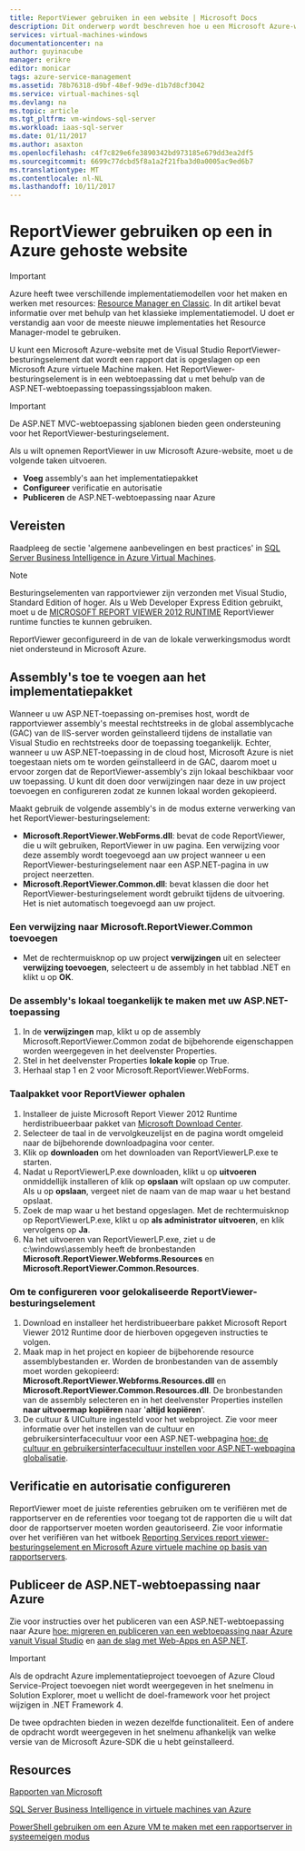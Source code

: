 ```yaml
---
title: ReportViewer gebruiken in een website | Microsoft Docs
description: Dit onderwerp wordt beschreven hoe u een Microsoft Azure-website met de Visual Studio ReportViewer-besturingselement dat wordt een rapport dat is opgeslagen op een Microsoft Azure virtuele Machine.
services: virtual-machines-windows
documentationcenter: na
author: guyinacube
manager: erikre
editor: monicar
tags: azure-service-management
ms.assetid: 78b76318-d9bf-48ef-9d9e-d1b7d8cf3042
ms.service: virtual-machines-sql
ms.devlang: na
ms.topic: article
ms.tgt_pltfrm: vm-windows-sql-server
ms.workload: iaas-sql-server
ms.date: 01/11/2017
ms.author: asaxton
ms.openlocfilehash: c4f7c829e6fe3890342bd973185e679dd3ea2df5
ms.sourcegitcommit: 6699c77dcbd5f8a1a2f21fba3d0a0005ac9ed6b7
ms.translationtype: MT
ms.contentlocale: nl-NL
ms.lasthandoff: 10/11/2017
---
```

# <a name="use-reportviewer-in-a-web-site-hosted-in-azure"></a>ReportViewer gebruiken op een in Azure gehoste website
> [!IMPORTANT] 
> Azure heeft twee verschillende implementatiemodellen voor het maken en werken met resources: [Resource Manager en Classic](../../../azure-resource-manager/resource-manager-deployment-model.md). In dit artikel bevat informatie over met behulp van het klassieke implementatiemodel. U doet er verstandig aan voor de meeste nieuwe implementaties het Resource Manager-model te gebruiken.

U kunt een Microsoft Azure-website met de Visual Studio ReportViewer-besturingselement dat wordt een rapport dat is opgeslagen op een Microsoft Azure virtuele Machine maken. Het ReportViewer-besturingselement is in een webtoepassing dat u met behulp van de ASP.NET-webtoepassing toepassingssjabloon maken.

> [!IMPORTANT]
> De ASP.NET MVC-webtoepassing sjablonen bieden geen ondersteuning voor het ReportViewer-besturingselement.

Als u wilt opnemen ReportViewer in uw Microsoft Azure-website, moet u de volgende taken uitvoeren.

* **Voeg** assembly's aan het implementatiepakket
* **Configureer** verificatie en autorisatie
* **Publiceren** de ASP.NET-webtoepassing naar Azure

## <a name="prerequisites"></a>Vereisten
Raadpleeg de sectie 'algemene aanbevelingen en best practices' in [SQL Server Business Intelligence in Azure Virtual Machines](../classic/ps-sql-bi.md).

> [!NOTE]
> Besturingselementen van rapportviewer zijn verzonden met Visual Studio, Standard Edition of hoger. Als u Web Developer Express Edition gebruikt, moet u de [MICROSOFT REPORT VIEWER 2012 RUNTIME](https://www.microsoft.com/download/details.aspx?id=35747) ReportViewer runtime functies te kunnen gebruiken.
> 
> ReportViewer geconfigureerd in de van de lokale verwerkingsmodus wordt niet ondersteund in Microsoft Azure.

## <a name="adding-assemblies-to-the-deployment-package"></a>Assembly's toe te voegen aan het implementatiepakket
Wanneer u uw ASP.NET-toepassing on-premises host, wordt de rapportviewer assembly's meestal rechtstreeks in de global assemblycache (GAC) van de IIS-server worden geïnstalleerd tijdens de installatie van Visual Studio en rechtstreeks door de toepassing toegankelijk. Echter, wanneer u uw ASP.NET-toepassing in de cloud host, Microsoft Azure is niet toegestaan niets om te worden geïnstalleerd in de GAC, daarom moet u ervoor zorgen dat de ReportViewer-assembly's zijn lokaal beschikbaar voor uw toepassing. U kunt dit doen door verwijzingen naar deze in uw project toevoegen en configureren zodat ze kunnen lokaal worden gekopieerd.

Maakt gebruik de volgende assembly's in de modus externe verwerking van het ReportViewer-besturingselement:

* **Microsoft.ReportViewer.WebForms.dll**: bevat de code ReportViewer, die u wilt gebruiken, ReportViewer in uw pagina. Een verwijzing voor deze assembly wordt toegevoegd aan uw project wanneer u een ReportViewer-besturingselement naar een ASP.NET-pagina in uw project neerzetten.
* **Microsoft.ReportViewer.Common.dll**: bevat klassen die door het ReportViewer-besturingselement wordt gebruikt tijdens de uitvoering. Het is niet automatisch toegevoegd aan uw project.

### <a name="to-add-a-reference-to-microsoftreportviewercommon"></a>Een verwijzing naar Microsoft.ReportViewer.Common toevoegen
* Met de rechtermuisknop op uw project **verwijzingen** uit en selecteer **verwijzing toevoegen**, selecteert u de assembly in het tabblad .NET en klikt u op **OK**.

### <a name="to-make-the-assemblies-locally-accessible-by-your-aspnet-application"></a>De assembly's lokaal toegankelijk te maken met uw ASP.NET-toepassing
1. In de **verwijzingen** map, klikt u op de assembly Microsoft.ReportViewer.Common zodat de bijbehorende eigenschappen worden weergegeven in het deelvenster Properties.
2. Stel in het deelvenster Properties **lokale kopie** op True.
3. Herhaal stap 1 en 2 voor Microsoft.ReportViewer.WebForms.

### <a name="to-get-reportviewer-language-pack"></a>Taalpakket voor ReportViewer ophalen
1. Installeer de juiste Microsoft Report Viewer 2012 Runtime herdistribueerbaar pakket van [Microsoft Download Center](http://go.microsoft.com/fwlink/?LinkId=317386).
2. Selecteer de taal in de vervolgkeuzelijst en de pagina wordt omgeleid naar de bijbehorende downloadpagina voor center.
3. Klik op **downloaden** om het downloaden van ReportViewerLP.exe te starten.
4. Nadat u ReportViewerLP.exe downloaden, klikt u op **uitvoeren** onmiddellijk installeren of klik op **opslaan** wilt opslaan op uw computer. Als u op **opslaan**, vergeet niet de naam van de map waar u het bestand opslaat.
5. Zoek de map waar u het bestand opgeslagen. Met de rechtermuisknop op ReportViewerLP.exe, klikt u op **als administrator uitvoeren**, en klik vervolgens op **Ja**.
6. Na het uitvoeren van ReportViewerLP.exe, ziet u de c:\windows\assembly heeft de bronbestanden **Microsoft.ReportViewer.Webforms.Resources** en **Microsoft.ReportViewer.Common.Resources**.

### <a name="to-configure-for-localized-reportviewer-control"></a>Om te configureren voor gelokaliseerde ReportViewer-besturingselement
1. Download en installeer het herdistribueerbare pakket Microsoft Report Viewer 2012 Runtime door de hierboven opgegeven instructies te volgen.
2. Maak <language> map in het project en kopieer de bijbehorende resource assemblybestanden er. Worden de bronbestanden van de assembly moet worden gekopieerd: **Microsoft.ReportViewer.Webforms.Resources.dll** en **Microsoft.ReportViewer.Common.Resources.dll**. De bronbestanden van de assembly selecteren en in het deelvenster Properties instellen **naar uitvoermap kopiëren** naar '**altijd kopiëren**'.
3. De cultuur & UICulture ingesteld voor het webproject. Zie voor meer informatie over het instellen van de cultuur en gebruikersinterfacecultuur voor een ASP.NET-webpagina [hoe: de cultuur en gebruikersinterfacecultuur instellen voor ASP.NET-webpagina globalisatie](http://go.microsoft.com/fwlink/?LinkId=237461).

## <a name="configuring-authentication-and-authorization"></a>Verificatie en autorisatie configureren
ReportViewer moet de juiste referenties gebruiken om te verifiëren met de rapportserver en de referenties voor toegang tot de rapporten die u wilt dat door de rapportserver moeten worden geautoriseerd. Zie voor informatie over het verifiëren van het witboek [Reporting Services report viewer-besturingselement en Microsoft Azure virtuele machine op basis van rapportservers](https://msdn.microsoft.com/library/azure/dn753698.aspx).

## <a name="publish-the-aspnet-web-application-to-azure"></a>Publiceer de ASP.NET-webtoepassing naar Azure
Zie voor instructies over het publiceren van een ASP.NET-webtoepassing naar Azure [hoe: migreren en publiceren van een webtoepassing naar Azure vanuit Visual Studio](../../../vs-azure-tools-migrate-publish-web-app-to-cloud-service.md) en [aan de slag met Web-Apps en ASP.NET](../../../app-service/app-service-web-get-started-dotnet.md).

> [!IMPORTANT]
> Als de opdracht Azure implementatieproject toevoegen of Azure Cloud Service-Project toevoegen niet wordt weergegeven in het snelmenu in Solution Explorer, moet u wellicht de doel-framework voor het project wijzigen in .NET Framework 4.
> 
> De twee opdrachten bieden in wezen dezelfde functionaliteit. Een of andere de opdracht wordt weergegeven in het snelmenu afhankelijk van welke versie van de Microsoft Azure-SDK die u hebt geïnstalleerd.
> 
> 

## <a name="resources"></a>Resources
[Rapporten van Microsoft](http://go.microsoft.com/fwlink/?LinkId=205399)

[SQL Server Business Intelligence in virtuele machines van Azure](../classic/ps-sql-bi.md)

[PowerShell gebruiken om een Azure VM te maken met een rapportserver in systeemeigen modus](../classic/ps-sql-report.md)

